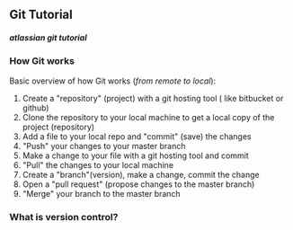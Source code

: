 
## Git Tutorial

##### atlassian git tutorial 

### How Git works

 Basic overview of how Git works (_from remote to local_): 

 1. Create a "repository" (project) with a git hosting tool ( like bitbucket or github)
 2. Clone the repository to your local machine to get a local copy of the project (repository)
 3. Add a file to your local repo and "commit" (save) the changes
 4. "Push" your changes to your master branch 
 5. Make a change to your file with a git hosting tool and commit 
 6. "Pull" the changes to your local machine
 7. Create a "branch"(version), make a change, commit the change 
 8. Open a "pull request" (propose changes to the master branch)
 9. "Merge" your branch to the master branch

 ### What is version control?

 ###